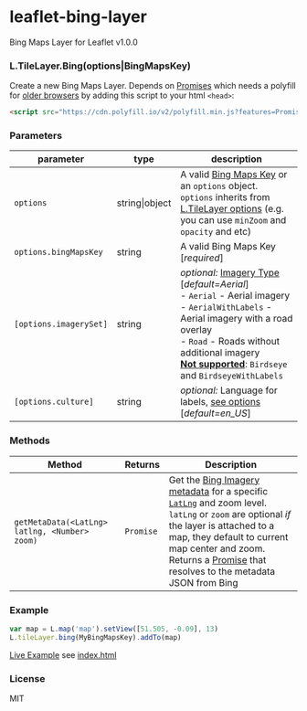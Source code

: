 # leaflet-bing-layer

Bing Maps Layer for Leaflet v1.0.0


### L.TileLayer.Bing(options|BingMapsKey)

Create a new Bing Maps Layer. Depends on [Promises](https://developer.mozilla.org/en-US/docs/Web/JavaScript/Reference/Global_Objects/Promise) which needs a polyfill for [older browsers](http://caniuse.com/#feat=promises) by adding this script to your html `<head>`:

```html
<script src="https://cdn.polyfill.io/v2/polyfill.min.js?features=Promise"></script>
```

### Parameters

| parameter                     | type           | description                                                                                           |
| ----------------------------- | -------------- | ----------------------------------------------------------------------------------------------------- |
| `options`                     | string\|object | A valid [Bing Maps Key](https://msdn.microsoft.com/en-us/library/ff428642.aspx) or an `options` object. `options` inherits from [L.TileLayer options](http://mourner.github.io/Leaflet/reference.html#tilelayer-options) (e.g. you can use `minZoom` and `opacity` and etc) |
| `options.bingMapsKey`         | string         | A valid Bing Maps Key [_required_]                                                                      |
| `[options.imagerySet]` | string         | _optional:_ [Imagery Type](https://msdn.microsoft.com/en-us/library/ff701716.aspx) [_default=Aerial_] <br>- `Aerial` - Aerial imagery<br>- `AerialWithLabels` - Aerial imagery with a road overlay<br>- `Road` - Roads without additional imagery<br>**[Not supported](https://social.msdn.microsoft.com/Forums/en-US/3d80d4a6-f4c9-4926-a336-e0d545b1ef3c/is-it-possible-to-retrieve-birdseye-map-tiles-using-rest-services?forum=bingmapsservices)**: `Birdseye` and `BirdseyeWithLabels`      |
| `[options.culture]`   | string         | _optional:_ Language for labels, [see options](https://msdn.microsoft.com/en-us/library/hh441729.aspx) [_default=en_US_]           |

### Methods

| Method           | Returns        | Description   |
| ----------       | -------------- | ------------- |
| `getMetaData(<LatLng> latlng, <Number> zoom)`    | `Promise`      | Get the [Bing Imagery metadata](https://msdn.microsoft.com/en-us/library/ff701712.aspx) for a specific [`LatLng`](http://leafletjs.com/reference.html#latlng) and zoom level. `latLng` or `zoom` are optional *if* the layer is attached to a map, they default to current map center and zoom. Returns a [Promise](https://developer.mozilla.org/en-US/docs/Web/JavaScript/Reference/Global_Objects/Promise) that resolves to the metadata JSON from Bing |

### Example

```js
var map = L.map('map').setView([51.505, -0.09], 13)
L.tileLayer.bing(MyBingMapsKey).addTo(map)
```

[Live Example](http://gmaclennan.github.io/leaflet-bing-layer/) see [index.html](index.html)

### License

MIT
